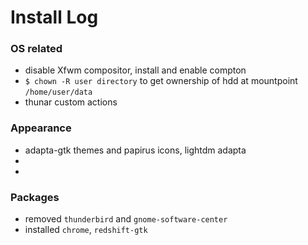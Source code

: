 # Install Log

### OS related
* disable Xfwm compositor, install and enable compton
* `$ chown -R user directory` to get ownership of hdd at mountpoint `/home/user/data`
* thunar custom actions

### Appearance
* adapta-gtk themes and papirus icons, lightdm adapta
* 
* 

### Packages
* removed `thunderbird` and `gnome-software-center`
* installed `chrome`, `redshift-gtk`
